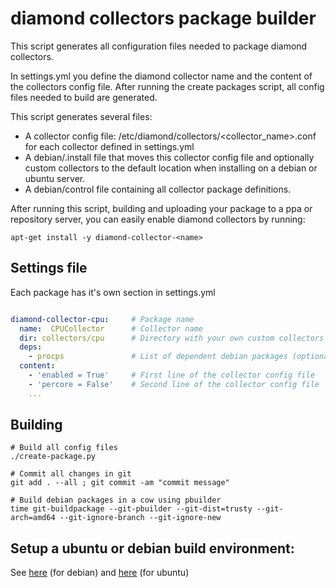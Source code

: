 # diamond collectors package builder

This script generates all configuration files needed to package diamond collectors.

In settings.yml you define the diamond collector name and the content of the collectors config file.
After running the create packages script, all config files needed to build are generated.

This script generates several files:
* A collector config file: /etc/diamond/collectors/<collector_name>.conf for each collector defined in settings.yml
* A debian/<package name>.install file that moves this collector config file and optionally custom collectors to the default location when installing on a debian or ubuntu server.
* A debian/control file containing all collector package definitions.

After running this script, building and uploading your package to a ppa or repository server, you can easily enable diamond collectors by running:

    apt-get install -y diamond-collector-<name>

## Settings file

Each package has it's own section in settings.yml
```yml

diamond-collector-cpu:     # Package name 
  name:  CPUCollector      # Collector name
  dir: collectors/cpu      # Directory with your own custom collectors (optional)
  deps: 
    - procps               # List of dependent debian packages (optional)
  content:            
    - 'enabled = True'     # First line of the collector config file
    - 'percore = False'    # Second line of the collector config file
    ...

```

## Building
    
    # Build all config files
    ./create-package.py

    # Commit all changes in git
    git add . --all ; git commit -am "commit message"

    # Build debian packages in a cow using pbuilder
    time git-buildpackage --git-pbuilder --git-dist=trusty --git-arch=amd64 --git-ignore-branch --git-ignore-new 


## Setup a ubuntu or debian build environment: 

See [here](https://gist.github.com/fliphess/c01298a307c5c23fcc56) (for debian)
and [here](https://gist.github.com/fliphess/9cffebbe8421189da931) (for ubuntu)

